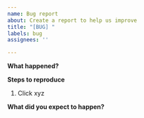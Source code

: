```yaml
---
name: Bug report
about: Create a report to help us improve
title: "[BUG] "
labels: bug
assignees: ''

---
```


**What happened?**

**Steps to reproduce**
1. Click xyz

**What did you expect to happen?**
